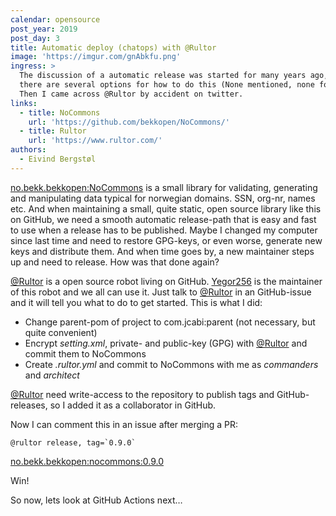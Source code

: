 ```yaml
---
calendar: opensource
post_year: 2019
post_day: 3
title: Automatic deploy (chatops) with @Rultor
image: 'https://imgur.com/gnAbkfu.png'
ingress: >
  The discussion of a automatic release was started for many years ago, and
  there are several options for how to do this (None mentioned, none forgotten).
  Then I came across @Rultor by accident on twitter.
links:
  - title: NoCommons
    url: 'https://github.com/bekkopen/NoCommons/'
  - title: Rultor
    url: 'https://www.rultor.com/'
authors:
  - Eivind Bergstøl
---
```

[no.bekk.bekkopen:NoCommons](https://github.com/bekkopen/NoCommons) is a small library for validating, generating and manipulating data typical for norwegian domains. SSN, org-nr, names etc. And when maintaining a small, quite static, open source library like this on GitHub, we need a smooth automatic release-path that is easy and fast to use when a release has to be published. Maybe I changed my computer since last time and need to restore GPG-keys, or even worse, generate new keys and distribute them. And when time goes by, a new maintainer steps up and need to release. How was that done again?

[@Rultor](http://rultor.com) is a open source robot living on GitHub. [Yegor256](https://www.yegor256.com) is the maintainer of this robot and we all can use it. Just talk to [@Rultor](http://rultor.com) in an GitHub-issue and it will tell you what to do to get started. This is what I did:

* Change parent-pom of project to com.jcabi:parent (not necessary, but quite convenient)
* Encrypt _setting.xml_, private- and public-key (GPG) with [@Rultor](http://rultor.com) and commit them to NoCommons
* Create _.rultor.yml_ and commit to NoCommons with me as _commanders_ and _architect_

[@Rultor](http://rultor.com) need write-access to the repository to publish tags and GitHub-releases, so I added it as a collaborator in GitHub.

Now I can comment this in an issue after merging a PR:

``@rultor release, tag=`0.9.0` ``

[no.bekk.bekkopen:nocommons:0.9.0](https://github.com/bekkopen/NoCommons/releases/tag/0.9.0)

Win!

So now, lets look at GitHub Actions next…
